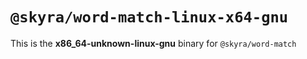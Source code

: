 # `@skyra/word-match-linux-x64-gnu`

This is the **x86_64-unknown-linux-gnu** binary for `@skyra/word-match`
